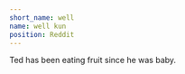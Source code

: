 ```yaml
---
short_name: well
name: well kun
position: Reddit
---
```

Ted has been eating fruit since he was baby.